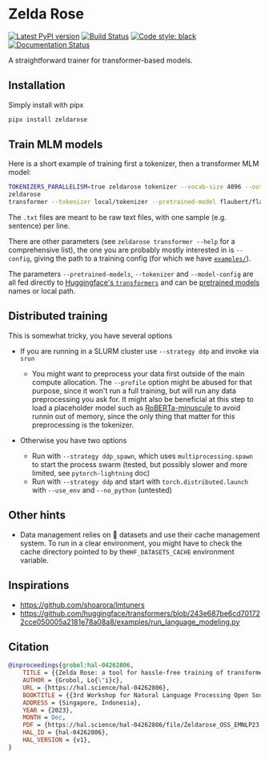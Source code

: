 Zelda Rose
==========

[![Latest PyPI version](https://img.shields.io/pypi/v/zeldarose.svg)](https://pypi.org/project/zeldarose)
[![Build Status](https://github.com/LoicGrobol/zeldarose/actions/workflows/ci.yml/badge.svg)](https://github.com/LoicGrobol/zeldarose/actions?query=workflow%3ACI)
[![Code style: black](https://img.shields.io/badge/code%20style-black-000000.svg)](https://github.com/psf/black)
[![Documentation Status](https://readthedocs.org/projects/zeldarose/badge/?version=latest)](https://zeldarose.readthedocs.io/en/latest/?badge=latest)

A straightforward trainer for transformer-based models.

## Installation

Simply install with pipx

```bash
pipx install zeldarose
```

## Train MLM models

Here is a short example of training first a tokenizer, then a transformer MLM model:

```bash
TOKENIZERS_PARALLELISM=true zeldarose tokenizer --vocab-size 4096 --out-path local/tokenizer  --model-name "my-muppet" tests/fixtures/raw.txt
zeldarose 
transformer --tokenizer local/tokenizer --pretrained-model flaubert/flaubert_small_cased --out-dir local/muppet --val-text tests/fixtures/raw.txt tests/fixtures/raw.txt
```

The `.txt` files are meant to be raw text files, with one sample (e.g. sentence) per line.

There are other parameters (see `zeldarose transformer --help` for a comprehensive list), the one
you are probably mostly interested in is `--config`, giving the path to a training config (for which
we have [`examples/`](examples)).

The parameters `--pretrained-models`, `--tokenizer` and `--model-config` are all fed directly to
[Huggingface's `transformers`](https://huggingface.co/transformers) and can be [pretrained
models](https://huggingface.co/transformers/pretrained_models.html) names or local path.


## Distributed training

This is somewhat tricky, you have several options

- If you are running in a SLURM cluster use `--strategy ddp` and invoke via `srun`
  - You might want to preprocess your data first outside of the main compute allocation. The
    `--profile` option might be abused for that purpose, since it won't run a full training, but
    will run any data preprocessing you ask for. It might also be beneficial at this step to load a
    placeholder model such as
    [RoBERTa-minuscule](https://huggingface.co/lgrobol/roberta-minuscule/tree/main) to avoid runnin
    out of memory, since the only thing that matter for this preprocessing is the tokenizer.
- Otherwise you have two options

  - Run with `--strategy ddp_spawn`, which uses `multiprocessing.spawn` to start the process
    swarm (tested, but possibly slower and more limited, see `pytorch-lightning` doc)
  - Run with `--strategy ddp` and start with `torch.distributed.launch` with `--use_env` and
    `--no_python` (untested)

## Other hints

- Data management relies on 🤗 datasets and use their cache management system. To run in a clear
  environment, you might have to check the cache directory pointed to by the`HF_DATASETS_CACHE`
  environment variable.

## Inspirations

- <https://github.com/shoarora/lmtuners>
- <https://github.com/huggingface/transformers/blob/243e687be6cd701722cce050005a2181e78a08a8/examples/run_language_modeling.py>

## Citation

```bibtex
@inproceedings{grobol:hal-04262806,
    TITLE = {{Zelda Rose: a tool for hassle-free training of transformer models}},
    AUTHOR = {Grobol, Lo{\"i}c},
    URL = {https://hal.science/hal-04262806},
    BOOKTITLE = {{3rd Workshop for Natural Language Processing Open Source Software (NLP-OSS)}},
    ADDRESS = {Singapore, Indonesia},
    YEAR = {2023},
    MONTH = Dec,
    PDF = {https://hal.science/hal-04262806/file/Zeldarose_OSS_EMNLP23.pdf},
    HAL_ID = {hal-04262806},
    HAL_VERSION = {v1},
}
```
